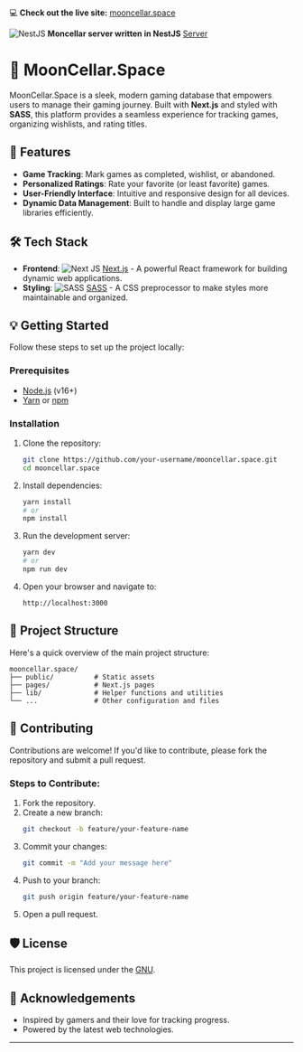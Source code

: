 💻 **Check out the live site:** [mooncellar.space](https://mooncellar.space)

![NestJS](https://img.shields.io/badge/nestjs-%23E0234E.svg?style=for-the-badge&logo=nestjs&logoColor=white) 
 **Moncellar server written in NestJS** [Server](https://github.com/alexgrist14/MoonCellar) 
# 🌙 MoonCellar.Space

MoonCellar.Space is a sleek, modern gaming database that empowers users to manage their gaming journey. Built with **Next.js** and styled with **SASS**, this platform provides a seamless experience for tracking games, organizing wishlists, and rating titles. 

## 🚀 Features

- **Game Tracking**: Mark games as completed, wishlist, or abandoned.
- **Personalized Ratings**: Rate your favorite (or least favorite) games.
- **User-Friendly Interface**: Intuitive and responsive design for all devices.
- **Dynamic Data Management**: Built to handle and display large game libraries efficiently.

## 🛠️ Tech Stack

- **Frontend**: ![Next JS](https://img.shields.io/badge/Next-black?style=for-the-badge&logo=next.js&logoColor=white) [Next.js](https://nextjs.org/) - A powerful React framework for building dynamic web applications.
- **Styling**: ![SASS](https://img.shields.io/badge/SASS-hotpink.svg?style=for-the-badge&logo=SASS&logoColor=white) [SASS](https://sass-lang.com/) - A CSS preprocessor to make styles more maintainable and organized.

## 💡 Getting Started

Follow these steps to set up the project locally:

### Prerequisites
- [Node.js](https://nodejs.org/) (v16+)
- [Yarn](https://yarnpkg.com/) or [npm](https://www.npmjs.com/)

### Installation

1. Clone the repository:
   ```bash
   git clone https://github.com/your-username/mooncellar.space.git
   cd mooncellar.space
   ```

2. Install dependencies:
   ```bash
   yarn install
   # or
   npm install
   ```

3. Run the development server:
   ```bash
   yarn dev
   # or
   npm run dev
   ```

4. Open your browser and navigate to:
   ```
   http://localhost:3000
   ```

## 📂 Project Structure

Here's a quick overview of the main project structure:

```
mooncellar.space/
├── public/          # Static assets
├── pages/           # Next.js pages
├── lib/             # Helper functions and utilities
└── ...              # Other configuration and files
```

## 🌟 Contributing

Contributions are welcome! If you'd like to contribute, please fork the repository and submit a pull request.

### Steps to Contribute:

1. Fork the repository.
2. Create a new branch:
   ```bash
   git checkout -b feature/your-feature-name
   ```
3. Commit your changes:
   ```bash
   git commit -m "Add your message here"
   ```
4. Push to your branch:
   ```bash
   git push origin feature/your-feature-name
   ```
5. Open a pull request.

## 🛡️ License

This project is licensed under the [GNU](./LICENSE).

## 🙌 Acknowledgements

- Inspired by gamers and their love for tracking progress.
- Powered by the latest web technologies.

---


